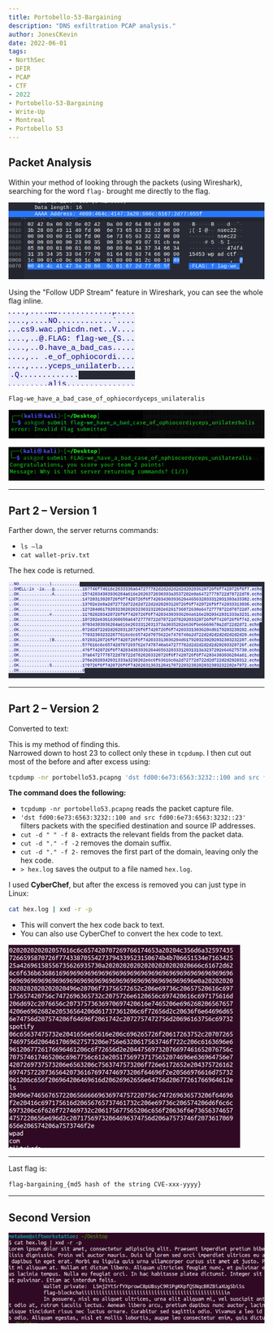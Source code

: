 ```yaml
---
title: Portobello-53-Bargaining
description: "DNS exfiltration PCAP analysis."
author: JonesCKevin
date: 2022-06-01
tags:
- NorthSec
- DFIR
- PCAP
- CTF
- 2022
- Portobello-53-Bargaining
- Write-Up
- Montreal
- Portobello 53
---
```


## Packet Analysis

Within your method of looking through the packets (using Wireshark), searching for the word `flag-` brought me directly to the flag.

![Flag found in Wireshark](1.png)

Using the "Follow UDP Stream" feature in Wireshark, you can see the whole flag inline.

![UDP Stream showing flag](2.png)

```txt
Flag-we_have_a_bad_case_of_ophiocordyceps_unilateralis
```

![Additional packet screenshot](3.png)

![Another packet screenshot](4.png)

---

## Part 2 – Version 1

Farther down, the server returns commands:  

- `ls –la`  
- `cat wallet-priv.txt`  

The hex code is returned.

![Hex code screenshot](5.png)

---

## Part 2 – Version 2

Converted to text:

This is my method of finding this.  
Narrowed down to host 23 to collect only these in `tcpdump`. I then cut out most of the before and after excess using:

```bash
tcpdump -nr portobello53.pcapng 'dst fd00:6e73:6563:3232::100 and src fd00:6e73:6563:3232::23' | cut -d " " -f 8- | cut -d "." -f -2 | cut -d "." -f 2- > hex.log
```

**The command does the following:**
- `tcpdump -nr portobello53.pcapng` reads the packet capture file.
- `'dst fd00:6e73:6563:3232::100 and src fd00:6e73:6563:3232::23'` filters packets with the specified destination and source IP addresses.
- `cut -d " " -f 8-` extracts the relevant fields from the packet data.
- `cut -d "." -f -2` removes the domain suffix.
- `cut -d "." -f 2-` removes the first part of the domain, leaving only the hex code.
- `> hex.log` saves the output to a file named `hex.log`.

I used **CyberChef**, but after the excess is removed you can just type in Linux:

```bash
cat hex.log | xxd -r -p
```

- This will convert the hex code back to text.
- You can also use CyberChef to convert the hex code to text.

![CyberChef output](6.png)

---

Last flag is:

```txt
flag-bargaining_{md5 hash of the string CVE-xxx-yyyy}
```

---

## Second Version

![Second version screenshot](7.png)
